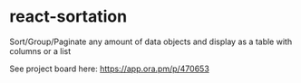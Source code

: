 # react-sortation
Sort/Group/Paginate any amount of data objects and display as a table with columns or a list

See project board here: https://app.ora.pm/p/470653
